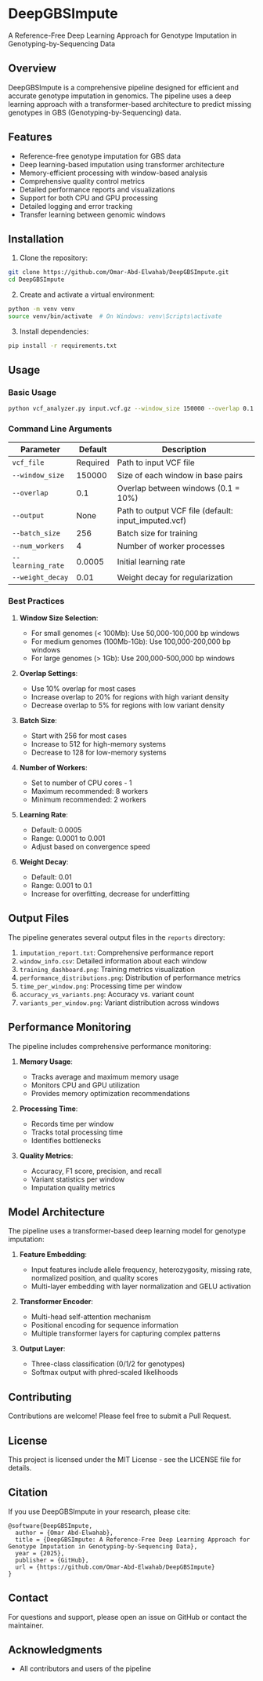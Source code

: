 # DeepGBSImpute

A Reference-Free Deep Learning Approach for Genotype Imputation in Genotyping-by-Sequencing Data

## Overview

DeepGBSImpute is a comprehensive pipeline designed for efficient and accurate genotype imputation in genomics. The pipeline uses a deep learning approach with a transformer-based architecture to predict missing genotypes in GBS (Genotyping-by-Sequencing) data.

## Features

- Reference-free genotype imputation for GBS data
- Deep learning-based imputation using transformer architecture
- Memory-efficient processing with window-based analysis
- Comprehensive quality control metrics
- Detailed performance reports and visualizations
- Support for both CPU and GPU processing
- Detailed logging and error tracking
- Transfer learning between genomic windows

## Installation

1. Clone the repository:
```bash
git clone https://github.com/Omar-Abd-Elwahab/DeepGBSImpute.git
cd DeepGBSImpute
```

2. Create and activate a virtual environment:
```bash
python -m venv venv
source venv/bin/activate  # On Windows: venv\Scripts\activate
```

3. Install dependencies:
```bash
pip install -r requirements.txt
```

## Usage

### Basic Usage

```bash
python vcf_analyzer.py input.vcf.gz --window_size 150000 --overlap 0.1
```

### Command Line Arguments

| Parameter | Default | Description |
|-----------|---------|-------------|
| `vcf_file` | Required | Path to input VCF file |
| `--window_size` | 150000 | Size of each window in base pairs |
| `--overlap` | 0.1 | Overlap between windows (0.1 = 10%) |
| `--output` | None | Path to output VCF file (default: input_imputed.vcf) |
| `--batch_size` | 256 | Batch size for training |
| `--num_workers` | 4 | Number of worker processes |
| `--learning_rate` | 0.0005 | Initial learning rate |
| `--weight_decay` | 0.01 | Weight decay for regularization |

### Best Practices

1. **Window Size Selection**:
   - For small genomes (< 100Mb): Use 50,000-100,000 bp windows
   - For medium genomes (100Mb-1Gb): Use 100,000-200,000 bp windows
   - For large genomes (> 1Gb): Use 200,000-500,000 bp windows

2. **Overlap Settings**:
   - Use 10% overlap for most cases
   - Increase overlap to 20% for regions with high variant density
   - Decrease overlap to 5% for regions with low variant density

3. **Batch Size**:
   - Start with 256 for most cases
   - Increase to 512 for high-memory systems
   - Decrease to 128 for low-memory systems

4. **Number of Workers**:
   - Set to number of CPU cores - 1
   - Maximum recommended: 8 workers
   - Minimum recommended: 2 workers

5. **Learning Rate**:
   - Default: 0.0005
   - Range: 0.0001 to 0.001
   - Adjust based on convergence speed

6. **Weight Decay**:
   - Default: 0.01
   - Range: 0.001 to 0.1
   - Increase for overfitting, decrease for underfitting

## Output Files

The pipeline generates several output files in the `reports` directory:

1. `imputation_report.txt`: Comprehensive performance report
2. `window_info.csv`: Detailed information about each window
3. `training_dashboard.png`: Training metrics visualization
4. `performance_distributions.png`: Distribution of performance metrics
5. `time_per_window.png`: Processing time per window
6. `accuracy_vs_variants.png`: Accuracy vs. variant count
7. `variants_per_window.png`: Variant distribution across windows

## Performance Monitoring

The pipeline includes comprehensive performance monitoring:

1. **Memory Usage**:
   - Tracks average and maximum memory usage
   - Monitors CPU and GPU utilization
   - Provides memory optimization recommendations

2. **Processing Time**:
   - Records time per window
   - Tracks total processing time
   - Identifies bottlenecks

3. **Quality Metrics**:
   - Accuracy, F1 score, precision, and recall
   - Variant statistics per window
   - Imputation quality metrics

## Model Architecture

The pipeline uses a transformer-based deep learning model for genotype imputation:

1. **Feature Embedding**:
   - Input features include allele frequency, heterozygosity, missing rate, normalized position, and quality scores
   - Multi-layer embedding with layer normalization and GELU activation

2. **Transformer Encoder**:
   - Multi-head self-attention mechanism
   - Positional encoding for sequence information
   - Multiple transformer layers for capturing complex patterns

3. **Output Layer**:
   - Three-class classification (0/1/2 for genotypes)
   - Softmax output with phred-scaled likelihoods

## Contributing

Contributions are welcome! Please feel free to submit a Pull Request.

## License

This project is licensed under the MIT License - see the LICENSE file for details.

## Citation

If you use DeepGBSImpute in your research, please cite:

```
@software{DeepGBSImpute,
  author = {Omar Abd-Elwahab},
  title = {DeepGBSImpute: A Reference-Free Deep Learning Approach for Genotype Imputation in Genotyping-by-Sequencing Data},
  year = {2025},
  publisher = {GitHub},
  url = {https://github.com/Omar-Abd-Elwahab/DeepGBSImpute}
}
```

## Contact

For questions and support, please open an issue on GitHub or contact the maintainer.

## Acknowledgments

- All contributors and users of the pipeline 